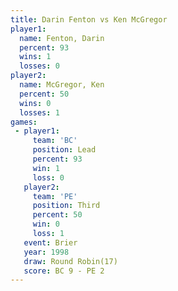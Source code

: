 ```yaml
---
title: Darin Fenton vs Ken McGregor
player1:             
  name: Fenton, Darin
  percent: 93        
  wins: 1            
  losses: 0          
player2:             
  name: McGregor, Ken
  percent: 50        
  wins: 0            
  losses: 1          
games:
 - player1:        
     team: 'BC'    
     position: Lead
     percent: 93   
     win: 1        
     loss: 0       
   player2:         
     team: 'PE'     
     position: Third
     percent: 50    
     win: 0         
     loss: 1        
   event: Brier         
   year: 1998           
   draw: Round Robin(17)
   score: BC 9 - PE 2   
---
```

